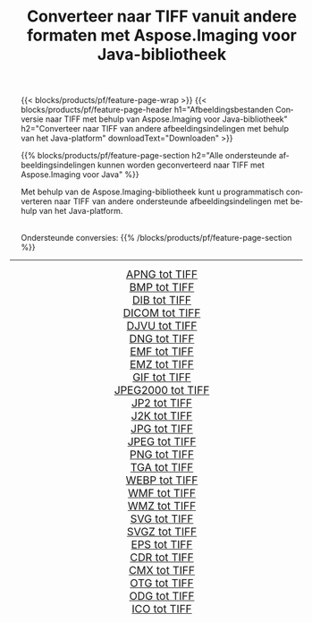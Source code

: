 ﻿---
title: Converteer naar TIFF vanuit andere formaten met Aspose.Imaging voor Java-bibliotheek 
weight: 3920
url: /nl/java/conversion/to/tiff 
lang: nl
langdirlevel: 2
locales: zh-hans,ja,it,ru,de,es,fr,nl,id,lt,pl,pt,vi,tr,ko,zh-hant,ar,hi,th,sv,cs,uk,he
description: Met Aspose.Imaging kunt u met Java converteren naar TIFF vanuit andere formaten
---

{{< blocks/products/pf/feature-page-wrap >}}
{{< blocks/products/pf/feature-page-header h1="Afbeeldingsbestanden Conversie naar TIFF met behulp van Aspose.Imaging voor Java-bibliotheek" h2="Converteer naar TIFF van andere afbeeldingsindelingen met behulp van het Java-platform" downloadText="Downloaden" >}}


{{% blocks/products/pf/feature-page-section  h2="Alle ondersteunde afbeeldingsindelingen kunnen worden geconverteerd naar TIFF met Aspose.Imaging voor Java" %}}
<p align=justify>Met behulp van de Aspose.Imaging-bibliotheek kunt u programmatisch converteren naar TIFF van andere ondersteunde afbeeldingsindelingen met behulp van het Java-platform.</p>
<br/>
Ondersteunde conversies:
{{% /blocks/products/pf/feature-page-section %}}
<div class="container-fluid productfamilypage bg-gray">
    <div class="convertypes bg-gray agp-content section">
        <div class="container">
		<hr style="margin-left:-20px;"/>
		<div class="row other-converters" style="gap: 10px;font-size: 19px;text-align:center;">
		    <div class='col-md-2 other-converter remove-lp remove-rp'><a href="/imaging/nl/java/conversion/apng-to-tiff" style="padding:15px;">APNG tot TIFF</a></div>
<div class='col-md-2 other-converter remove-lp remove-rp'><a href="/imaging/nl/java/conversion/bmp-to-tiff" style="padding:15px;">BMP tot TIFF</a></div>
<div class='col-md-2 other-converter remove-lp remove-rp'><a href="/imaging/nl/java/conversion/dib-to-tiff" style="padding:15px;">DIB tot TIFF</a></div>
<div class='col-md-2 other-converter remove-lp remove-rp'><a href="/imaging/nl/java/conversion/dicom-to-tiff" style="padding:15px;">DICOM tot TIFF</a></div>
<div class='col-md-2 other-converter remove-lp remove-rp'><a href="/imaging/nl/java/conversion/djvu-to-tiff" style="padding:15px;">DJVU tot TIFF</a></div>
<div class='col-md-2 other-converter remove-lp remove-rp'><a href="/imaging/nl/java/conversion/dng-to-tiff" style="padding:15px;">DNG tot TIFF</a></div>
<div class='col-md-2 other-converter remove-lp remove-rp'><a href="/imaging/nl/java/conversion/emf-to-tiff" style="padding:15px;">EMF tot TIFF</a></div>
<div class='col-md-2 other-converter remove-lp remove-rp'><a href="/imaging/nl/java/conversion/emz-to-tiff" style="padding:15px;">EMZ tot TIFF</a></div>
<div class='col-md-2 other-converter remove-lp remove-rp'><a href="/imaging/nl/java/conversion/gif-to-tiff" style="padding:15px;">GIF tot TIFF</a></div>
<div class='col-md-2 other-converter remove-lp remove-rp'><a href="/imaging/nl/java/conversion/jpeg2000-to-tiff" style="padding:15px;">JPEG2000 tot TIFF</a></div>
<div class='col-md-2 other-converter remove-lp remove-rp'><a href="/imaging/nl/java/conversion/jp2-to-tiff" style="padding:15px;">JP2 tot TIFF</a></div>
<div class='col-md-2 other-converter remove-lp remove-rp'><a href="/imaging/nl/java/conversion/j2k-to-tiff" style="padding:15px;">J2K tot TIFF</a></div>
<div class='col-md-2 other-converter remove-lp remove-rp'><a href="/imaging/nl/java/conversion/jpg-to-tiff" style="padding:15px;">JPG tot TIFF</a></div>
<div class='col-md-2 other-converter remove-lp remove-rp'><a href="/imaging/nl/java/conversion/jpeg-to-tiff" style="padding:15px;">JPEG tot TIFF</a></div>
<div class='col-md-2 other-converter remove-lp remove-rp'><a href="/imaging/nl/java/conversion/png-to-tiff" style="padding:15px;">PNG tot TIFF</a></div>
<div class='col-md-2 other-converter remove-lp remove-rp'><a href="/imaging/nl/java/conversion/tga-to-tiff" style="padding:15px;">TGA tot TIFF</a></div>
<div class='col-md-2 other-converter remove-lp remove-rp'><a href="/imaging/nl/java/conversion/webp-to-tiff" style="padding:15px;">WEBP tot TIFF</a></div>
<div class='col-md-2 other-converter remove-lp remove-rp'><a href="/imaging/nl/java/conversion/wmf-to-tiff" style="padding:15px;">WMF tot TIFF</a></div>
<div class='col-md-2 other-converter remove-lp remove-rp'><a href="/imaging/nl/java/conversion/wmz-to-tiff" style="padding:15px;">WMZ tot TIFF</a></div>
<div class='col-md-2 other-converter remove-lp remove-rp'><a href="/imaging/nl/java/conversion/svg-to-tiff" style="padding:15px;">SVG tot TIFF</a></div>
<div class='col-md-2 other-converter remove-lp remove-rp'><a href="/imaging/nl/java/conversion/svgz-to-tiff" style="padding:15px;">SVGZ tot TIFF</a></div>
<div class='col-md-2 other-converter remove-lp remove-rp'><a href="/imaging/nl/java/conversion/eps-to-tiff" style="padding:15px;">EPS tot TIFF</a></div>
<div class='col-md-2 other-converter remove-lp remove-rp'><a href="/imaging/nl/java/conversion/cdr-to-tiff" style="padding:15px;">CDR tot TIFF</a></div>
<div class='col-md-2 other-converter remove-lp remove-rp'><a href="/imaging/nl/java/conversion/cmx-to-tiff" style="padding:15px;">CMX tot TIFF</a></div>
<div class='col-md-2 other-converter remove-lp remove-rp'><a href="/imaging/nl/java/conversion/otg-to-tiff" style="padding:15px;">OTG tot TIFF</a></div>
<div class='col-md-2 other-converter remove-lp remove-rp'><a href="/imaging/nl/java/conversion/odg-to-tiff" style="padding:15px;">ODG tot TIFF</a></div>
<div class='col-md-2 other-converter remove-lp remove-rp'><a href="/imaging/nl/java/conversion/ico-to-tiff" style="padding:15px;">ICO tot TIFF</a></div>
                </div>
        </div>
    </div>
</div>
<br/>

